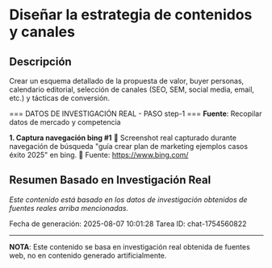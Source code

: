 # Diseñar la estrategia de contenidos y canales

## Descripción
Crear un esquema detallado de la propuesta de valor, buyer personas, calendario editorial, selección de canales (SEO, SEM, social media, email, etc.) y tácticas de conversión.



=== DATOS DE INVESTIGACIÓN REAL - PASO step-1 ===
**Fuente**: Recopilar datos de mercado y competencia


**1. Captura navegación bing #1**
   📄 Screenshot real capturado durante navegación de búsqueda "guía crear plan de marketing ejemplos casos éxito 2025" en bing.
   🔗 Fuente: https://www.bing.com/



## Resumen Basado en Investigación Real
*Este contenido está basado en los datos de investigación obtenidos de fuentes reales arriba mencionadas.*

Fecha de generación: 2025-08-07 10:01:28
Tarea ID: chat-1754560822

---
**NOTA**: Este contenido se basa en investigación real obtenida de fuentes web, no en contenido generado artificialmente.
